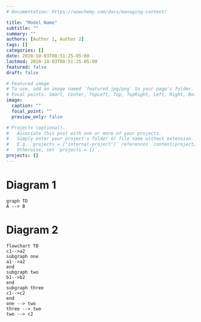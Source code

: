 ```yaml
---
# Documentation: https://wowchemy.com/docs/managing-content/

title: "Model Name"
subtitle: ""
summary: ""
authors: [Author 1, Author 2]
tags: []
categories: []
date: 2020-10-03T08:51:25-05:00
lastmod: 2020-10-03T08:51:25-05:00
featured: false
draft: false

# Featured image
# To use, add an image named `featured.jpg/png` to your page's folder.
# Focal points: Smart, Center, TopLeft, Top, TopRight, Left, Right, BottomLeft, Bottom, BottomRight.
image:
  caption: ""
  focal_point: ""
  preview_only: false

# Projects (optional).
#   Associate this post with one or more of your projects.
#   Simply enter your project's folder or file name without extension.
#   E.g. `projects = ["internal-project"]` references `content/project/deep-learning/index.md`.
#   Otherwise, set `projects = []`.
projects: []
---
```


# Diagram 1
```mermaid
graph TD
A --> B
```

# Diagram 2

```mermaid
flowchart TB
c1-->a2
subgraph one
a1-->a2
end
subgraph two
b1-->b2
end
subgraph three
c1-->c2
end
one --> two
three --> two
two --> c2
```